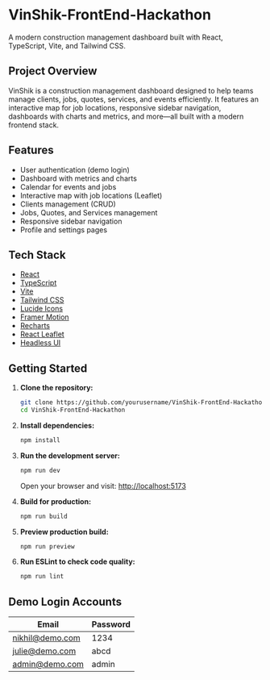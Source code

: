 # VinShik-FrontEnd-Hackathon

A modern construction management dashboard built with React, TypeScript, Vite, and Tailwind CSS.

## Project Overview

VinShik is a construction management dashboard designed to help teams manage clients, jobs, quotes, services, and events efficiently. It features an interactive map for job locations, responsive sidebar navigation, dashboards with charts and metrics, and more—all built with a modern frontend stack.

## Features

* User authentication (demo login)
* Dashboard with metrics and charts
* Calendar for events and jobs
* Interactive map with job locations (Leaflet)
* Clients management (CRUD)
* Jobs, Quotes, and Services management
* Responsive sidebar navigation
* Profile and settings pages

## Tech Stack

* [React](https://react.dev/)
* [TypeScript](https://www.typescriptlang.org/)
* [Vite](https://vitejs.dev/)
* [Tailwind CSS](https://tailwindcss.com/)
* [Lucide Icons](https://lucide.dev/)
* [Framer Motion](https://www.framer.com/motion/)
* [Recharts](https://recharts.org/)
* [React Leaflet](https://react-leaflet.js.org/)
* [Headless UI](https://headlessui.com/)

## Getting Started

1. **Clone the repository:**

   ```sh
   git clone https://github.com/yourusername/VinShik-FrontEnd-Hackathon.git
   cd VinShik-FrontEnd-Hackathon
   ```

2. **Install dependencies:**

   ```sh
   npm install
   ```

3. **Run the development server:**

   ```sh
   npm run dev
   ```

   Open your browser and visit: [http://localhost:5173](http://localhost:5173)

4. **Build for production:**

   ```sh
   npm run build
   ```

5. **Preview production build:**

   ```sh
   npm run preview
   ```

6. **Run ESLint to check code quality:**

   ```sh
   npm run lint
   ```

## Demo Login Accounts

| Email                                     | Password |
| ----------------------------------------- | -------- |
| [nikhil@demo.com](mailto:nikhil@demo.com) | 1234     |
| [julie@demo.com](mailto:julie@demo.com)   | abcd     |
| [admin@demo.com](mailto:admin@demo.com)   | admin    |

